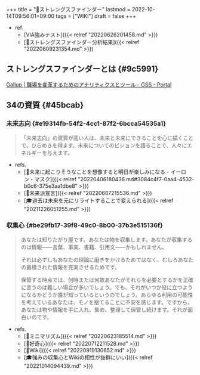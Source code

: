+++
title = "📝ストレングスファインダー"
lastmod = 2022-10-14T09:56:01+09:00
tags = ["WIKI"]
draft = false
+++

-   ref.
    -   [VIA強みテスト]({{< relref "20220626201458.md" >}})
    -   [🦊ストレングスファインダー分析結果]({{< relref "20220609231354.md" >}})


## ストレングスファインダーとは {#9c5991}

[Gallup | 職場を変革するためのアナリティクスとツール - GSS - Portal](https://my.gallup.com/_Portal/Component?gssClientId=dduOMXW7d71AS3U_2BFMiMY8EiRX0WxJVn_2FHNUkaHb4okdayR4Pz6_2BetryXCC5aLQ2&gssComponentId=6872#/summary)


## 34の資質 {#45bcab}


### 未来志向 {#e19314fb-54f2-4cc1-87f2-6bcca54535a1}

> 「未来志向」の資質が高い人は、未来と未来にできることを心に描くことで、ひらめきを得ます。未来についてのビジョンを語ることで、人々にエネルギーを与えます。

-   refs.
    -   [📜未来に起こりそうなことを想像すると明日が楽しみになる - イーロン・マスク]({{< relref "20220406180436.md#3084c4f7-0aa4-4532-b0c6-375e3aa1dbe8" >}})
    -   [📝未来派宣言]({{< relref "20220607215536.md" >}})
    -   [🎓過去は未来を元にリライトすることで変えられる]({{< relref "20211226051255.md" >}})


### 収集心 {#be29fb17-39f8-49c0-8b00-37b3e515136f}

> あなたは知りたがり屋です。あなたは物を収集します。あなたが収集するのは情報――言葉、事実、書籍、引用文――かもしれません。
>
> それは必ずしもあなたの理論に磨きをかけるためではなく、むしろあなたの蓄積された情報を充実させるためです。
>
> 保管する時点では、何時または何故あなたがそれらを必要とするかを正確に言うのは難しい場合が多いでしょう。でも、それがいつか役に立つようになるかどうか誰が知っているというのでしょう。あらゆる利用の可能性を考えているあなたは、モノを捨てることに不安を感じます。ですから、あなたは物や情報を手に入れ、集め、整理して保管し続けます。それが面白いのです。

-   refs.
    -   [📝ミニマリズム]({{< relref "20220623185514.md" >}})
    -   [📝好奇心]({{< relref "20220712211528.md" >}})
    -   [📝Wiki]({{< relref "20220919130652.md" >}})
    -   [🎓強みの収集心とWikiの相性が抜群にいい]({{< relref "20221014094439.md" >}})
